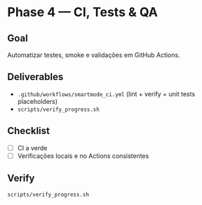 # Phase 4 — CI, Tests & QA

## Goal
Automatizar testes, smoke e validações em GitHub Actions.

## Deliverables
- `.github/workflows/smartmode_ci.yml` (lint + verify + unit tests placeholders)
- `scripts/verify_progress.sh`

## Checklist
- [ ] CI a verde
- [ ] Verificações locais e no Actions consistentes

## Verify
```bash
scripts/verify_progress.sh
```
